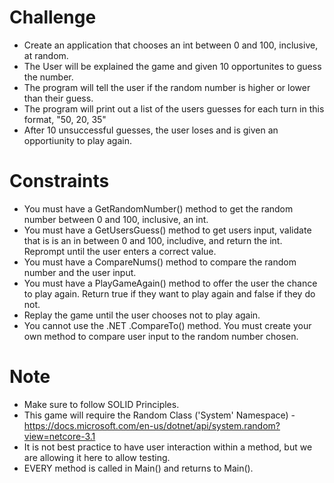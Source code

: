 # Challenge

- Create an application that chooses an int between 0 and 100, inclusive, at random.
- The User will be explained the game and given 10 opportunites to guess the number. 
- The program will tell the user if the random number is higher or lower than their guess.
- The program will print out a list of the users guesses for each turn in this format, "50, 20, 35"
- After 10 unsuccessful guesses, the user loses and is given an opportiunity to play again.

# Constraints
- You must have a GetRandomNumber() method to get the random number between 0 and 100, inclusive, an int.
- You must have a GetUsersGuess() method to get users input, validate that is is an in between 0 and 100, includive, and return the int. Reprompt until the user enters a correct value.
- You must have a CompareNums() method to compare the random number and the user input.
- You must have a PlayGameAgain() method to offer the user the chance to play again. Return true if they want to play again and false if they do not.
- Replay the game until the user chooses not to play again.
- You cannot use the .NET .CompareTo() method. You must create your own method to compare user input to the random number chosen.

 # Note 
 - Make sure to follow SOLID Principles.
 - This game will require the Random Class ('System' Namespace) - https://docs.microsoft.com/en-us/dotnet/api/system.random?view=netcore-3.1
 - It is not best practice to have user interaction within a method, but we are allowing it here to allow testing.
 - EVERY method is called in Main() and returns to Main().
